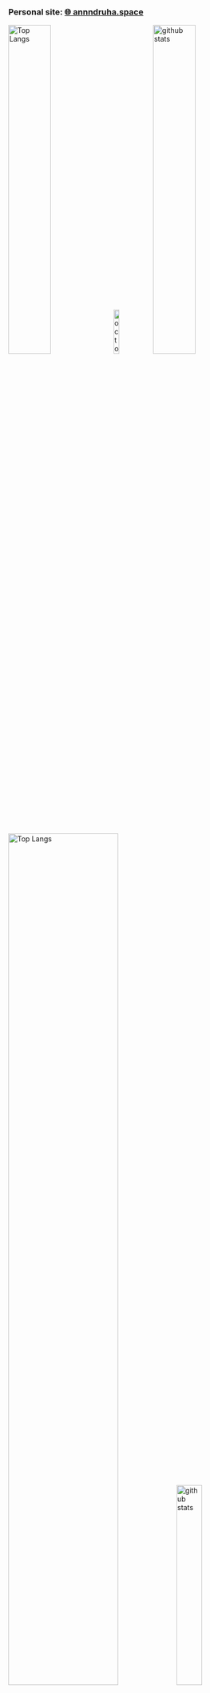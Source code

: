 ### Personal site: [🌐 annndruha.space](https://annndruha.space)

<p align="left">
  <img alt="Top Langs" width=41% src="http://github-profile-summary-cards.vercel.app/api/cards/most-commit-language?username=annndruha&theme=default" />
  <img alt="octocat" width=15% src="https://user-images.githubusercontent.com/5713670/87202985-820dcb80-c2b6-11ea-9f56-7ec461c497c3.gif"/>
  <img alt="github stats" width=41% src="http://github-profile-summary-cards.vercel.app/api/cards/stats?username=annndruha&theme=default" />
</p>


<p align="left">
  <img alt="Top Langs" width=66% src="http://github-profile-summary-cards.vercel.app/api/cards/profile-details?username=annndruha&theme=default" />
  <!--   Comment up-to-date plot, it's loads too long  -->
  <img alt="github stats" width=32% src="http://github-profile-summary-cards.vercel.app/api/cards/productive-time?username=annndruha&theme=default&utcOffset=3" />
</p>
